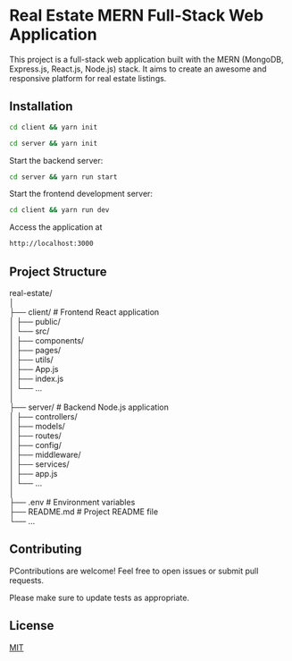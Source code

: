 # Real Estate MERN Full-Stack Web Application

This project is a full-stack web application built with the MERN (MongoDB, Express.js, React.js, Node.js) stack. It aims to create an awesome and responsive platform for real estate listings.

## Installation

```bash
cd client && yarn init
```

```bash
cd server && yarn init
```

Start the backend server:<br> 
```bash
cd server && yarn run start
```

Start the frontend development server: <br> 
```bash
cd client && yarn run dev
```

Access the application at 
```bash
http://localhost:3000
```

## Project Structure

real-estate/ <br>
│<br>
├── client/          # Frontend React application <br>
│   ├── public/<br>
│   └── src/<br>
│       ├── components/<br>
│       ├── pages/<br>
│       ├── utils/<br>
│       ├── App.js<br>
│       ├── index.js<br>
│       └── ...<br>
│<br>
├── server/          # Backend Node.js application<br>
│   ├── controllers/<br>
│   ├── models/<br>
│   ├── routes/<br>
│   ├── config/<br>
│   ├── middleware/<br>
│   ├── services/<br>
│   ├── app.js<br>
│   └── ...<br>
│<br>
├── .env             # Environment variables<br>
├── README.md        # Project README file<br>
└── ...<br>



## Contributing

PContributions are welcome! Feel free to open issues or submit pull requests.

Please make sure to update tests as appropriate.

## License

[MIT](https://choosealicense.com/licenses/mit/)

